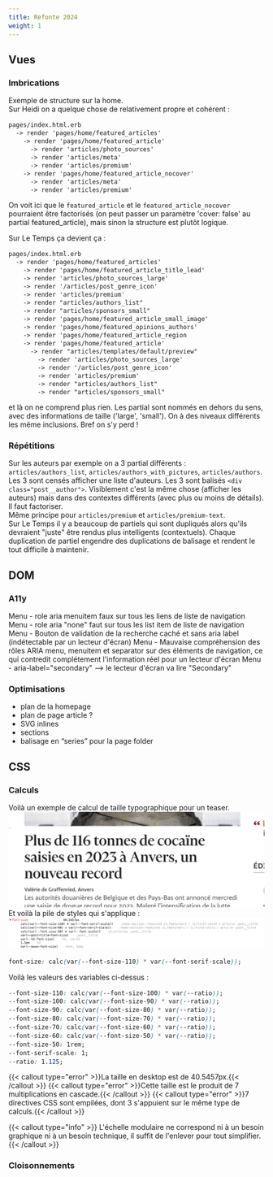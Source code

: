 ```yaml
---
title: Refonte 2024
weight: 1
---
```


## Vues

### Imbrications

Exemple de structure sur la home.  
Sur Heidi on a quelque chose de relativement propre et cohérent : 
```
pages/index.html.erb
  -> render 'pages/home/featured_articles'
    -> render 'pages/home/featured_article'
      -> render 'articles/photo_sources'
      -> render 'articles/meta'
      -> render 'articles/premium'
    -> render 'pages/home/featured_article_nocover'
      -> render 'articles/meta'
      -> render 'articles/premium'
```

On voit ici que le `featured_article` et le `featured_article_nocover` pourraient être factorisés (on peut passer un paramètre 'cover: false' au partial featured_article), mais sinon la structure est plutôt logique.  

Sur Le Temps ça devient ça :
```
pages/index.html.erb
  -> render 'pages/home/featured_articles'
    -> render 'pages/home/featured_article_title_lead'
    -> render 'articles/photo_sources_large'
    -> render '/articles/post_genre_icon'
    -> render 'articles/premium'
    -> render "articles/authors_list"
    -> render "articles/sponsors_small"
    -> render 'pages/home/featured_article_small_image'
    -> render 'pages/home/featured_opinions_authors'
    -> render 'pages/home/featured_article_region
    -> render 'pages/home/featured_article'
      -> render "articles/templates/default/preview"
        -> render 'articles/photo_sources_large'
        -> render '/articles/post_genre_icon'
        -> render 'articles/premium'
        -> render "articles/authors_list"
        -> render "articles/sponsors_small"
```
et là on ne comprend plus rien. Les partial sont nommés en dehors du sens, avec des informations de taille ('large', 'small'). On à des niveaux différents les même inclusions. Bref on s'y perd !

### Répétitions

Sur les auteurs par exemple on a 3 partial différents :  `articles/authors_list`, `articles/authors_with_pictures`, `articles/authors`. Les 3 sont censés afficher une liste d'auteurs. Les 3 sont balisés `<div class="post__author">`. Visiblement c'est la même chose (afficher les auteurs) mais dans des contextes différents (avec plus ou moins de détails). Il faut factoriser.  
Même principe pour `articles/premium` et `articles/premium-text`.  
Sur Le Temps il y a beaucoup de partiels qui sont dupliqués alors qu'ils devraient "juste" être rendus plus intelligents (contextuels). Chaque duplication de partiel engendre des duplications de balisage et rendent le tout difficile à maintenir.

## DOM

### A11y
Menu - role aria menuitem faux sur tous les liens de liste de navigation
Menu - role aria "none" faut sur tous les list item de liste de navigation
Menu - Bouton de validation de la recherche caché et sans aria label (indétectable par un lecteur d'écran)
Menu - Mauvaise compréhension des rôles ARIA menu, menuitem et separator sur des éléments de navigation, ce qui contredit complétement l'information réel pour un lecteur d'écran
Menu - aria-label="secondary" --> le lecteur d'écran va lire "Secondary"

### Optimisations
- plan de la homepage
- plan de page article ?
- SVG inlines
- sections 
- balisage en “series” pour la page folder

## CSS

### Calculs 

Voilà un exemple de calcul de taille typographique pour un teaser.
![](refonte/css-titre.png)
Et voilà la pile de styles qui s'applique :
![](refonte/css-style.png)

```css {filename="CSS"}
font-size: calc(var(--font-size-110) * var(--font-serif-scale));
```

Voilà les valeurs des variables ci-dessus :
```css {filename="CSS"}
--font-size-110: calc(var(--font-size-100) * var(--ratio));
--font-size-100: calc(var(--font-size-90) * var(--ratio));
--font-size-90: calc(var(--font-size-80) * var(--ratio));
--font-size-80: calc(var(--font-size-70) * var(--ratio));
--font-size-70: calc(var(--font-size-60) * var(--ratio));
--font-size-60: calc(var(--font-size-50) * var(--ratio));
--font-size-50: 1rem;
--font-serif-scale: 1;
--ratio: 1.125;
```

{{< callout type="error" >}}La taille en desktop est de 40.5457px.{{< /callout >}}
{{< callout type="error" >}}Cette taille est le produit de 7 multiplications en cascade.{{< /callout >}}
{{< callout type="error" >}}7 directives CSS sont empilées, dont 3 s'appuient sur le même type de calculs.{{< /callout >}}

{{< callout type="info" >}}
L'échelle modulaire ne correspond ni à un besoin graphique ni à un besoin technique, il suffit de l'enlever pour tout simplifier.
{{< /callout >}}


### Cloisonnements